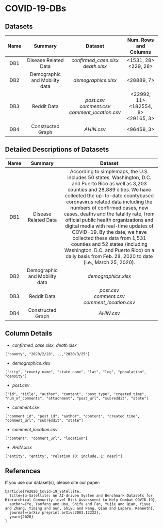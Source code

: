 # COVID-19-DBs

## Datasets

|Name |          Summary          |                       Dataset                       |          Num. Rows and Columns         |
|:---:|:-------------------------:|:---------------------------------------------------:|:--------------------------------------:|
| DB1 |   Disease Related Data    |        *confirmed_case.xlsx*<br>*death.xlsx*        |          <1531, 28><br><229, 28>       |
| DB2 |Demographic and Mobility data|                 *demographics.xlsx*                 |               <28889, 7>               |
| DB3 |        Reddit Data        |*post.csv*<br>*comment.csv*<br>*comment_location.csv*|<22992, 11><br><182554, 8><br><29165, 3>|
| DB4 |     Constructed Graph     |                     *AHIN.csv*                      |                <96459, 3>              |

## Detailed Descriptions of Datasets

|Name |          Summary          |                       Dataset          |
|:---:|:-------------------------:|:--------------------------------------:|
| DB1 |   Disease Related Data    |       According to simplemaps, the U.S. includes 50 states, Washington, D.C. and Puerto Rico as well as 3,203 counties and 28,889 cities. We have collected the up-to-date countybased coronavirus related data including the numbers of confirmed cases, new cases, deaths and the fatality rate, from official public health organizations and digital media with real-time updates of COVID-19. By the date, we have collected these data from 1,531 counties and 52 states (including Washington, D.C. and Puerto Rico) on a daily basis from Feb. 28, 2020 to date (i.e., March 25, 2020).      |
| DB2 |Demographic and Mobility data|                 *demographics.xlsx*                 |               <28889, 7>               |
| DB3 |        Reddit Data        |*post.csv*<br>*comment.csv*<br>*comment_location.csv*|<22992, 11><br><182554, 8><br><29165, 3>|
| DB4 |     Constructed Graph     |                     *AHIN.csv*                      |                <96459, 3>              |


## Column Details

- *confirmed_case.xlsx*, *death.xlsx*

```
["county", "2020/2/28",...,"2020/3/25"]
```


- *demographics.xlsx*

```
["city", "county_name", "state_name", "lat", "lng", "population", "density"]
```


- *post.csv*

```
["id", "title", "author", "content", "post_type", "created_time", "num_of_comments", "attachment", "post_url", "subreddit", "state"]
```

- *comment.csv*

```
["comment_id", "post_id", "author", "content", "created_time", "comment_url", "subreddit", "state"]
```

- *comment_location.csv*

```
["content", "comment_url", "location"]
```

- *AHIN.xlsx*

```
["entity", "entity", "relation (0: include, 1: near)"]
```


## References

If you use our dataset(s), please cite our paper:

```
@article{Ye2020_Covid-19_Satellite,
  title={α-Satellite: An AI-driven System and Benchmark Datasets for Hierarchical Community-level Risk Assessment to Help Combat COVID-19},
  author={Ye, Yanfang and Hou, Shifu and Fan, Yujie and Qian, Yiyue and Zhang, Yiming and Sun, Shiyu and Peng, Qian and Laparo, Kenneth},
  journal={arXiv preprint arXiv:2003.12232},
  year={2020} 
} 
```
